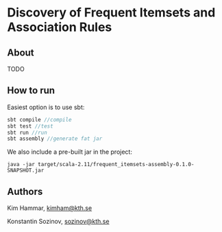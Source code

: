 # Discovery of Frequent Itemsets and Association Rules

## About

TODO

## How to run

Easiest option is to use sbt:
``` scala
sbt compile //compile
sbt test //test
sbt run //run
sbt assembly //generate fat jar
```
We also include a pre-built jar in the project:

``` shell
java -jar target/scala-2.11/frequent_itemsets-assembly-0.1.0-SNAPSHOT.jar
```

## Authors

Kim Hammar, kimham@kth.se

Konstantin Sozinov, sozinov@kth.se

